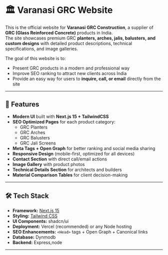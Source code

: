 # 🏛️ Varanasi GRC Website

This is the official website for **Varanasi GRC Construction**, a supplier of **GRC (Glass Reinforced Concrete)** products in India.  
The site showcases premium GRC **planters, arches, jalis, balusters, and custom designs** with detailed product descriptions, technical specifications, and image galleries.

The goal of this website is to:

- Present GRC products in a modern and professional way
- Improve SEO ranking to attract new clients across India
- Provide an easy way for users to **inquire, call, or email** directly from the site
---

## 🚀 Features

- **Modern UI** built with **Next.js 15 + TailwindCSS**
- **SEO Optimized Pages** for each product category:
  - GRC Planters
  - GRC Arches
  - GRC Balusters
  - GRC Jali Screens
- **Meta Tags + Open Graph** for better ranking and social media sharing
- **Responsive Design** (mobile-first, optimized for all devices)
- **Contact Section** with direct call/email actions
- **Image Gallery** with product photos
- **Technical Details Section** for architects and builders
- **Material Comparison Tables** for client decision-making

---

## 🛠️ Tech Stack

- **Framework:** [Next.js 15](https://nextjs.org/)
- **Styling:** [Tailwind CSS](https://tailwindcss.com/)
- **UI Components:** shadcn/ui
- **Deployment:** Vercel (recommended) or any Node hosting
- **SEO Enhancements:** `<Head>` tags + Open Graph + Canonical links
- **Database:**  Dynmodb
- **Backend:** Express,node 
---




